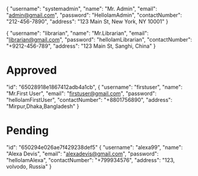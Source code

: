 <!-- ADMIN :~: "_id": "650263d2838c3481c0e771cb" -->

{
"username": "systemadmin",
"name": "Mr. Admin",
"email": "admin@gmail.com",
"password": "HelloIamAdmin",
"contactNumber": "212-456-7890",
"address": "123 Main St, New York, NY 10001"
}

<!-- Librarian -->

{
"username": "librarian",
"name": "Mr.Librarian",
"email": "librarian@gmail.com",
"password": "helloIamLibrarian",
"contactNumber": "+9212-456-789",
"address": "123 Main St, Sanghi, China"
}

<!-- REGULAR USER -->

# Approved

"id": "65028918e1867412adb4a1cb",
{
"username": "firstuser",
"name": "Mr.First User",
"email": "firstuser@gmail.com",
"password": "helloIamFirstUser",
"contactNumber": "+8801756890",
"address": "Mirpur,Dhaka,Bangladesh"
}

# Pending

"id": "650294e026ae7f429238def5"
{
"username": "alexa99",
"name": "Alexa Devis",
"email": "alexadevis@gmail.com",
"password": "helloIamAlexa",
"contactNumber": "+799934576",
"address": "123, volvodo, Russia"
}

